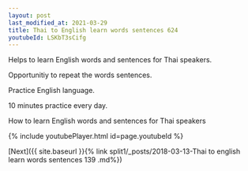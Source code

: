```yaml
---
layout: post
last_modified_at: 2021-03-29
title: Thai to English learn words sentences 624 
youtubeId: LSKbT3sCifg
---
```

 
 
Helps to learn English words and sentences for Thai speakers.

Opportunitiy to repeat the words sentences. 

Practice English language. 
 
10 minutes practice every day. 
 
How to learn English words and sentences for Thai speakers 
 
{% include youtubePlayer.html id=page.youtubeId %}
 
 
[Next]({{ site.baseurl }}{% link  split1/_posts/2018-03-13-Thai to english learn words sentences 139 .md%})
 
